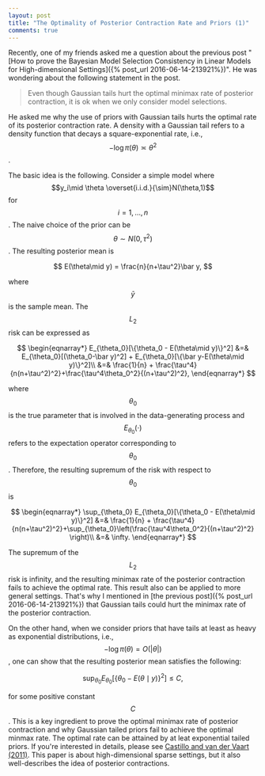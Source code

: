 ```yaml
---
layout: post
title: "The Optimality of Posterior Contraction Rate and Priors (1)"
comments: true
---
```


Recently, one of my friends asked me a question about the previous post "[How to prove the  Bayesian Model Selection Consistency in Linear Models for High-dimensional Settings]({% post_url 2016-06-14-213921%})". He was wondering about the following statement in the post.

>Even though Gaussian tails hurt the optimal minimax rate of posterior contraction, it is ok when we only consider model selections.

He asked me why the use of priors with Gaussian tails hurts the optimal rate of its posterior contraction rate. A density with a Gaussian tail refers to a density function that decays a square-exponential rate, i.e., $$-\log\pi(\theta) \asymp \theta^2$$. 

The basic idea is the following. Consider a simple model where $$y_i\mid \theta \overset{i.i.d.}{\sim}N(\theta,1)$$ for $$i=1,\dots,n$$. The naive choice of the prior can be $$\theta \sim N(0,\tau^2)$$. The resulting posterior mean is 

$$
E(\theta\mid y) = \frac{n}{n+\tau^2}\bar y,
$$ 

where $$\bar y$$ is the sample mean. The $$L_2$$ risk can be expressed as

$$
\begin{eqnarray*}
E_{\theta_0}[\{\theta_0 - E(\theta\mid y)\}^2] &=& E_{\theta_0}[(\theta_0-\bar y)^2] + E_{\theta_0}[\{\bar y-E(\theta\mid y)\}^2]\\
&=& \frac{1}{n} + \frac{\tau^4}{n(n+\tau^2)^2}+\frac{\tau^4\theta_0^2}{(n+\tau^2)^2}, 
\end{eqnarray*}
$$

where $$\theta_0$$ is the true parameter that is involved in the data-generating process and $$E_{\theta_0}(\cdot)$$ refers to the expectation operator corresponding to $$\theta_0$$. Therefore, the resulting supremum of the risk with respect to $$\theta_0$$ is 

$$
\begin{eqnarray*}
\sup_{\theta_0} E_{\theta_0}[\{\theta_0 - E(\theta\mid y)\}^2] &=& \frac{1}{n} + \frac{\tau^4}{n(n+\tau^2)^2}+\sup_{\theta_0}\left(\frac{\tau^4\theta_0^2}{(n+\tau^2)^2} \right)\\
&=& \infty.
\end{eqnarray*}
$$

The supremum of the $$L_2$$ risk is infinity, and the resulting minimax rate of the posterior contraction  fails to achieve the optimal rate. This result also can be applied to more general settings. That's why I mentioned in [the previous post]({% post_url 2016-06-14-213921%}) that Gaussian tails could hurt the minimax rate of the posterior contraction.

On the other hand, when we consider priors that have tails at least as heavy as exponential distributions, i.e., $$-\log\pi(\theta)= O( \vert\theta\vert)$$, one can show that the resulting posterior mean satisfies the following:

$$
\sup_{\theta_0} E_{\theta_0}[\{\theta_0 - E(\theta\mid y)\}^2] \leq C,
$$ 
 
for some positive constant $$C$$. This is a key ingredient to prove the optimal minimax rate of posterior contraction and why Gaussian tailed priors fail to achieve the optimal minmax rate. The optimal rate can be attained by at leat exponential tailed priors. If you're interested in details, please see [Castillo and van der Vaart (2011)](https://projecteuclid.org/euclid.aos/1351602537). This paper is about high-dimensional sparse settings, but it also well-describes the idea of posterior contractions.   



